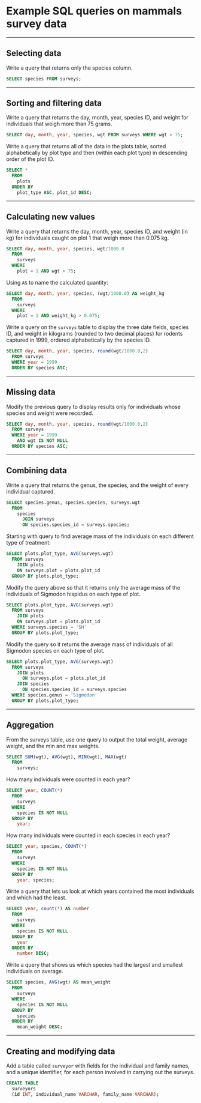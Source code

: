 Example SQL queries on mammals survey data
==========================================

---

Selecting data
--------------
Write a query that returns only the species column.

```sql
SELECT species FROM surveys;
```



---

Sorting and filtering data
--------------------------

Write a query that returns the day, month, year, species ID, and
weight for individuals that weigh more than 75 grams.

```sql
SELECT day, month, year, species, wgt FROM surveys WHERE wgt > 75;
```
Write a query that returns all of the data in the plots table, sorted
alphabetically by plot type and then (within each plot type) in descending
order of the plot ID.

```sql
SELECT *
  FROM
    plots
  ORDER BY
    plot_type ASC, plot_id DESC;
```

---

Calculating new values
----------------------

Write a query that returns the day, month, year, species ID, and
weight (in kg) for individuals caught on plot 1 that weigh more than 0.075 kg.

```sql
SELECT day, month, year, species, wgt/1000.0 
  FROM
    surveys
  WHERE
    plot = 1 AND wgt > 75;
```

Using ```AS``` to name the calculated quantity:

```sql
SELECT day, month, year, species, (wgt/1000.0) AS weight_kg
  FROM
    surveys
  WHERE
    plot = 1 AND weight_kg > 0.075;
```

Write a query on the `surveys` table to display the three date fields,
species ID, and weight in kilograms (rounded to two 
decimal places) for rodents captured in 1999, ordered alphabetically by 
the species ID.

```sql
SELECT day, month, year, species, round(wgt/1000.0,2)
  FROM surveys
  WHERE year = 1999
  ORDER BY species ASC;
```

---

Missing data
------------

Modify the previous query to display results only for individuals whose species and weight
were recorded.

```sql
SELECT day, month, year, species, round(wgt/1000.0,2)
  FROM surveys
  WHERE year = 1999
    AND wgt IS NOT NULL
  ORDER BY species ASC;
```

---

Combining data
--------------

Write a query that returns the genus, the species, and the weight of every individual captured.

```sql
SELECT species.genus, species.species, surveys.wgt
  FROM
    species
      JOIN surveys
      ON species.species_id = surveys.species;
```

Starting with query to find average mass of the individuals on each different type of treatment:

```sql
SELECT plots.plot_type, AVG(surveys.wgt)
  FROM surveys
    JOIN plots
    ON surveys.plot = plots.plot_id
  GROUP BY plots.plot_type;
```

Modify the query above so that it returns only the average mass of the individuals of Sigmodon hispidus on each type of plot.

```sql
SELECT plots.plot_type, AVG(surveys.wgt)
  FROM surveys
    JOIN plots
    ON surveys.plot = plots.plot_id
  WHERE surveys.species = 'SH'
  GROUP BY plots.plot_type;
```

Modify the query so it returns the average mass of individuals of all Sigmodon species on each type of plot.

```sql
SELECT plots.plot_type, AVG(surveys.wgt)
  FROM surveys
    JOIN plots
      ON surveys.plot = plots.plot_id
    JOIN species
      ON species.species_id = surveys.species
  WHERE species.genus = 'Sigmodon'
  GROUP BY plots.plot_type;
```

---

Aggregation
-----------

From the surveys table, use one query to output the total weight, average weight, and the min and max weights.

```sql
SELECT SUM(wgt), AVG(wgt), MIN(wgt), MAX(wgt)
  FROM
    surveys;
```

How many individuals were counted in each year?

```sql
SELECT year, COUNT(*)
  FROM
    surveys
  WHERE
    species IS NOT NULL
  GROUP BY
    year;
```

How many individuals were counted in each species in each year?

```sql
SELECT year, species, COUNT(*)
  FROM
    surveys
  WHERE
    species IS NOT NULL
  GROUP BY
    year, species;
```

Write a query that lets us look at which years contained the most individuals and which had the least.

```sql
SELECT year, count(*) AS number
  FROM
    surveys
  WHERE
    species IS NOT NULL
  GROUP BY
    year
  ORDER BY
    number DESC;
```

Write a query that shows us which species had the largest and smallest individuals on average.

```sql
SELECT species, AVG(wgt) AS mean_weight
  FROM
    surveys
  WHERE
    species IS NOT NULL
  GROUP BY
    species
  ORDER BY
    mean_weight DESC;
```

---

Creating and modifying data
---------------------------

Add a table called `surveyor` with fields for the individual and family names, and a unique identifier,
for each person involved in carrying out the surveys.

```sql
CREATE TABLE
  surveyors
  (id INT, individual_name VARCHAR, family_name VARCHAR);
```

